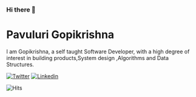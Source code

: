 ### Hi there 👋

# Pavuluri Gopikrishna

I am Gopikrishna, a self taught Software Developer, with a high degree of interest in building products,System design ,Algorithms and Data Structures. <br/>

[![Twitter](https://img.shields.io/badge/-Twitter-222222?style=flat-square&logo=twitter&logoColor=white&link=https://twitter.com/gopikrishna_p1)](https://twitter.com/gopikrishna_p1)
[![Linkedin](https://img.shields.io/badge/-LinkedIn-222222?style=flat-square&logo=Linkedin&logoColor=white&link=https://www.linkedin.com/in/gopikrishnapavuluri/)](https://www.linkedin.com/in/gopikrishnapavuluri/)

<img src="https://hitcounter.pythonanywhere.com/count/tag.svg?url=https%3A%2F%2Fgithub.com%2Fgopikrishna-p%2Fgopikrishna-p" alt="Hits">

<!---
_Last updated: July 2020_
--->

<!--
**gopikrishna-p/gopikrishna-p** is a ✨ _special_ ✨ repository because its `README.md` (this file) appears on your GitHub profile.

Here are some ideas to get you started:

- 🔭 I’m currently working on ...
- 🌱 I’m currently learning ...
- 👯 I’m looking to collaborate on ...
- 🤔 I’m looking for help with ...
- 💬 Ask me about ...
- 📫 How to reach me: ...
- 😄 Pronouns: ...
- ⚡ Fun fact: ...
